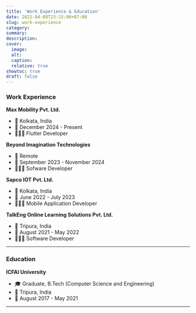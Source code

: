 ```yaml
---
title: 'Work Experience & Education'
date: 2022-04-09T23:15:00+07:00
slug: work-experience
category:
summary:
description:
cover:
  image:
  alt:
  caption:
  relative: true
showtoc: true
draft: false
---
```


### Work Experience

**Max Mobility Pvt. Ltd.**

- 📍 Kolkata, India
- 📅 December 2024 - Present
- 👩🏻‍💻 Flutter Developer

**Beyond Imagination Technologies**

- 📍 Remote
- 📅 September 2023 - November 2024
- 👩🏻‍💻 Sofware Developer

**Sapco IOT Pvt. Ltd.**

- 📍 Kolkata, India
- 📅 June 2022 - July 2023
- 👩🏻‍💻 Mobile Application Developer

**TalkEng Online Learning Solutions Pvt. Ltd.**

- 📍 Tripura, India
- 📅 August 2021 - May 2022
- 👩🏻‍💻 Software Developer

---

### Education

**ICFAI University**

- 🎓 Graduate, B.Tech (Computer Science and Engineering)
- 📍 Tripura, India
- 📅 August 2017 - May 2021

---
